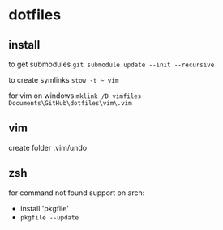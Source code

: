 # dotfiles

## install

to get submodules
`git submodule update --init --recursive`

to create symlinks
`stow -t ~ vim`

for vim on windows
`mklink /D vimfiles Documents\GitHub\dotfiles\vim\.vim`

## vim
create folder .vim/undo

## zsh

for command not found support on arch:

- install 'pkgfile'
- `pkgfile --update`

